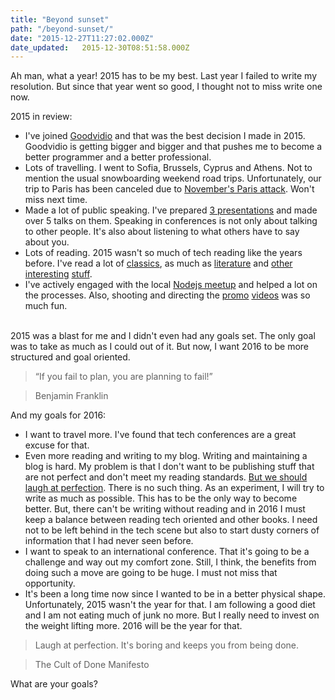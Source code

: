 ```yaml
---
title: "Beyond sunset"
path: "/beyond-sunset/"
date: "2015-12-27T11:27:02.000Z"
date_updated:   2015-12-30T08:51:58.000Z
---
```


Ah man, what a year! 2015 has to be my best. Last year I failed to write my resolution. But since that year went so good, I thought not to miss write one now.

2015 in review:

* I've joined [Goodvidio](https://goodvid.io) and that was the best decision I made in 2015. Goodvidio is getting bigger and bigger and that pushes me to become a better programmer and a better professional.
* Lots of travelling. I went to Sofia, Brussels, Cyprus and Athens. Not to mention the usual snowboarding weekend road trips. Unfortunately, our trip to Paris has been canceled due to [November's Paris attack](https://en.wikipedia.org/wiki/November_2015_Paris_attacks). Won't miss next time.
* Made a lot of public speaking. I've prepared [3 presentations](https://slides.com/kostasbariotis/) and made over 5 talks on them. Speaking in conferences is not only about talking to other people. It's also about listening to what others have to say about you.
* Lots of reading. 2015 wasn't so much of tech reading like the years before. I've read a lot of [classics](https://en.wikipedia.org/wiki/Nineteen_Eighty-Four), as much as [literature](https://en.wikipedia.org/wiki/The_Saviors_of_God) and [other](https://37signals.com/rework/) [interesting](http://zerotoonebook.com/) [stuff](https://en.wikipedia.org/wiki/The_Shock_Doctrine).
* I've actively engaged with the local [Nodejs meetup](http://www.meetup.com/Thessaloniki-Node-js-Meetup/) and helped a lot on the processes. Also, shooting and directing the [promo](https://vimeo.com/146544394) [videos](https://vimeo.com/138629583) was so much fun.

<br/>
2015 was a blast for me and I didn't even had any goals set. The only goal was to take as much as I could out of it. But now, I want 2016 to be more structured and goal oriented.

> “If you fail to plan, you are planning to fail!”

> Benjamin Franklin


And my goals for 2016:

* I want to travel more. I've found that tech conferences are a great excuse for that.
* Even more reading and writing to my blog. Writing and maintaining a blog is hard. My problem is that I don't want to be publishing stuff that are not perfect and don't meet my reading standards. [But we should laugh at perfection](http://lifehacker.com/5864004/the-done-manifesto-lays-out-13-ground-rules-for-getting-to-done). There is no such thing. As an experiment, I will try to write as much as possible. This has to be the only way to become better. But, there can't be writing without reading and in 2016 I must keep a balance between reading tech oriented and other books. I need not to be left behind in the tech scene but also to start dusty corners of information that I had never seen before.
* I want to speak to an international conference. That it's going to be a challenge and way out my comfort zone. Still, I think, the benefits from doing such a move are going to be huge. I must not miss that opportunity.
* It's been a long time now since I wanted to be in a better physical shape. Unfortunately, 2015 wasn't the year for that. I am following a good diet and I am not eating much of junk no more. But I really need  to invest on the weight lifting more. 2016 will be the year for that.

> Laugh at perfection. It's boring and keeps you from being done.

> The Cult of Done Manifesto


What are your goals?
